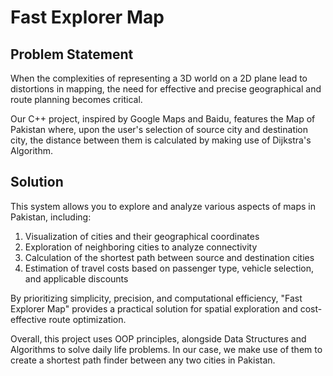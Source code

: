 # Fast Explorer Map
## Problem Statement
When the complexities of representing a 3D world on a 2D plane lead to distortions in mapping, the need for effective and precise geographical and route planning becomes critical.

Our C++ project, inspired by Google Maps and Baidu, features the Map of Pakistan where, upon the user's selection of source city and destination city, the distance between them is calculated by making use of Dijkstra's Algorithm.

## Solution
This system allows you to explore and analyze various aspects of maps in Pakistan, including:
  1. Visualization of cities and their geographical coordinates
  2. Exploration of neighboring cities to analyze connectivity
  3. Calculation of the shortest path between source and destination cities
  4. Estimation of travel costs based on passenger type, vehicle selection, and applicable discounts

By prioritizing simplicity, precision, and computational efficiency, "Fast Explorer Map" provides a practical solution for spatial exploration and cost-effective route optimization.

Overall, this project uses OOP principles, alongside Data Structures and Algorithms to solve daily life problems. In our case, we make use of them to create a shortest path finder between any two cities in Pakistan.
